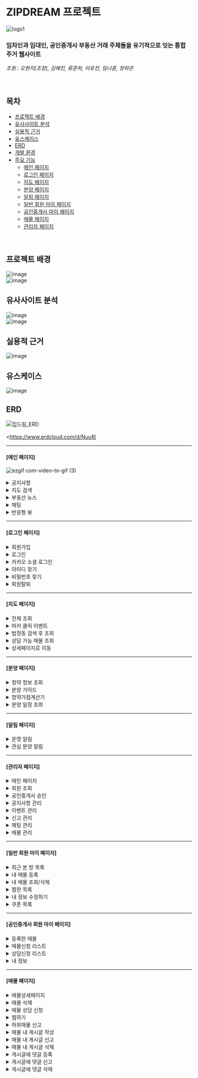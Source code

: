 # ZIPDREAM 프로젝트  

![logo1](https://github.com/ZIPDREAM-WORKSPACE/ZIPDREAM/assets/93081185/6dc09e7a-e755-46d9-aad4-f8ba983ed876)

### 임차인과 임대인, 공인중개사 부동산 거래 주체들을 유기적으로 잇는 통합 주거 웹사이트
*조원 : 오현지(조장), 김예진, 류준하, 이유진, 임나훈, 장하은*  
<br/><br/>

## 목차
* [프로젝트 배경](#프로젝트-배경)
* [유사사이트 분석](#유사사이트-분석)
* [실용적 근거](#실용적-근거)
* [유스케이스](#유스케이스)
* [ERD](#ERD)
* [개발 환경](#개발-환경)
* [주요 기능](#주요-기능)
  - [메인 페이지](#메인-페이지)
  - [로그인 페이지](#로그인-페이지)
  - [지도 페이지](#지도-페이지)
  - [분양 페이지](#분양-페이지)
  - [알림 페이지](#알림-페이지)
  - [일반 회원 마이 페이지](#일반-회원-마이-페이지)
  - [공인중개사 마이 페이지](#공인중개사-회원-마이-페이지)
  - [매물 페이지](#매물-페이지)
  - [관리자 페이지](#관리자-페이지)
<br/><br/><br/>
<h2>프로젝트 배경</h2>

![image](https://github.com/ZIPDREAM-WORKSPACE/ZIPDREAM/assets/93081185/1cfc2202-0ecc-4d6e-b8ed-b891680d91a1)
<br/>
![image](https://github.com/ZIPDREAM-WORKSPACE/ZIPDREAM/assets/93081185/57eb9ece-3a63-4be3-a065-01044d3629d8)
<br/>
<h2>유사사이트 분석</h2>

![image](https://github.com/ZIPDREAM-WORKSPACE/ZIPDREAM/assets/93081185/9c5ebf91-dece-4f5d-b97c-0887b2cabb06)
<br/>
![image](https://github.com/ZIPDREAM-WORKSPACE/ZIPDREAM/assets/93081185/0861fdb2-c5e9-4340-8657-c81747e6d1ec)
<br/>
<h2>실용적 근거</h2>      

![image](https://github.com/ZIPDREAM-WORKSPACE/ZIPDREAM/assets/93081185/ddd45e5a-01d7-4b13-ad9a-4738b4358841)
<br/>
<h2>유스케이스</h2>      

![image](https://github.com/ZIPDREAM-WORKSPACE/ZIPDREAM/assets/93081185/a0197155-e8e7-461d-b23b-bb418c438eba)
<br/>
<h2>ERD</h2>


![집드림_ERD](https://github.com/ZIPDREAM-WORKSPACE/ZIPDREAM/assets/93081185/4dae454c-850b-40f9-aa1e-5c097aa7b401)

<https://www.erdcloud.com/d/Nuu퇴</summary>
  <div markdown="1">
  </div>
</details>
<hr>

<h4>[메인 페이지]</h4>

![ezgif com-video-to-gif (3)](https://github.com/ZIPDREAM-WORKSPACE/ZIPDREAM/assets/117424784/8e95e913-99a6-493c-9450-2ac486bba588)

<details>
  <summary>공지사항</summary>
  <div markdown="1">
    
  ![ezgif com-video-to-gif (4)](https://github.com/ZIPDREAM-WORKSPACE/ZIPDREAM/assets/117424784/ddc961d6-1e08-4b58-9588-a34c8b798daa)

  </div>
</details>
<details>
  <summary>지도 검색</summary>
  <div markdown="1">
    
  ![ezgif com-video-to-gif (2)](https://github.com/ZIPDREAM-WORKSPACE/ZIPDREAM/assets/117424784/cc33eb24-ffae-4ea0-8a42-a68a302d1ac2)

  </div>
</details>
<details>
  <summary>부동산 뉴스</summary>
  <div markdown="1">
    
  ![ezgif com-video-to-gif (1)](https://github.com/ZIPDREAM-WORKSPACE/ZIPDREAM/assets/117424784/dd3b163e-ec8c-45cc-8522-39b168722806)

  </div>
</details>
<details>
  <summary>채팅</summary>
  <div markdown="1">
    
  ![chatting](https://github.com/ZIPDREAM-WORKSPACE/ZIPDREAM/assets/117424784/7a11bcde-bb31-4a42-be24-8eff0566355d)

  </div>
</details>
<details>
  <summary>반응형 뷰</summary>
  <div markdown="1">

![ezgif com-video-to-gif (5)](https://github.com/ZIPDREAM-WORKSPACE/ZIPDREAM/assets/117424784/c84953c0-da98-4888-8420-4ec1101a9e1d)
    
  </div>
</details>
<hr>

<h4>[로그인 페이지]</h4>
<details>
  <summary>회원가입</summary>
  <div markdown="1">
  </div>
</details>
<details>
  <summary>로그인</summary>
  <div markdown="1">
  </div>
</details>
<details>
  <summary>카카오 소셜 로그인</summary>
  <div markdown="1">
  </div>
</details>
<details>
  <summary>아이디 찾기</summary>
  <div markdown="1">
  </div>
</details>
<details>
  <summary>비밀번호 찾기</summary>
  <div markdown="1">
  </div>
</details>
<details>
  <summary>회원탈퇴</summary>
  <div markdown="1">
  </div>
</details>
<hr>

<h4>[지도 페이지]</h4>
<details>
  <summary>전체 조회</summary>
  <div markdown="1">

  ![1](https://github.com/ZIPDREAM-WORKSPACE/ZIPDREAM/assets/93081185/45b7d76c-dec6-4427-b0e9-7fe28c16ebf6)
  <br><br><br><br>
  ![image](https://github.com/ZIPDREAM-WORKSPACE/ZIPDREAM/assets/93081185/7d5439c5-1ae6-4324-b3f0-27b6fe6b14c7)

  </div>
</details>
<details>
  <summary>마커 클릭 이벤트</summary>
  <div markdown="1">
    
  ![2](https://github.com/ZIPDREAM-WORKSPACE/ZIPDREAM/assets/93081185/23dd9b7b-9f07-40f4-91f2-f8922f2aa10f)
  <br><br><br><br>
  ![3-1](https://github.com/ZIPDREAM-WORKSPACE/ZIPDREAM/assets/93081185/aec7b25d-27a1-48a8-bafd-aaf326016efa)
    
  </div>
</details>
<details>
  <summary>법정동 검색 후 조회</summary>
  <div markdown="1">
    
  ![법정동 검색](https://github.com/ZIPDREAM-WORKSPACE/ZIPDREAM/assets/93081185/09a6daf5-ad1a-4fd3-8fdf-c15d6a5b281d)

  </div>
</details>
<details>
  <summary>상담 가능 매물 조회</summary>
  <div markdown="1">
    
  ![4-1](https://github.com/ZIPDREAM-WORKSPACE/ZIPDREAM/assets/93081185/809c1dca-3a19-41ad-86d0-45c9aa6169dd)

  </div>
</details>
<details>
  <summary>상세페이지로 이동</summary>
  <div markdown="1">
  </div>
</details>

<hr>
<h4>[분양 페이지]</h4>
<details>
  <summary>청약 정보 조회</summary>
  <div markdown="1">
  
  ![분양-청약정보](https://github.com/ZIPDREAM-WORKSPACE/ZIPDREAM/assets/117423276/5e47ef76-e900-4b2f-b20f-4a1b6f7579e4)
  
  </div>
</details>
<details>
  <summary>분양 가이드</summary>
  <div markdown="1">
    
  ![분양-분양가이드](https://github.com/ZIPDREAM-WORKSPACE/ZIPDREAM/assets/117423276/324a837f-e681-45c0-a146-56b8dcca935c)
  
  </div>
</details>
<details>
  <summary>청약가점계산기</summary>
  <div markdown="1">
  
  ![분양-청약가점계산기](https://github.com/ZIPDREAM-WORKSPACE/ZIPDREAM/assets/117423276/1049ed8b-1cee-4432-9b34-292296e7ed3d)

  </div>
</details>
<details>
  <summary>분양 일정 조회</summary>
  <div markdown="1">

  ![분양-분양일정](https://github.com/ZIPDREAM-WORKSPACE/ZIPDREAM/assets/117423276/0147d39d-5957-43e7-b607-5d93bb53acf9)

    
  </div>
</details>

<hr>
<h4>[알림 페이지]</h4>
<details>
  <summary>운영 알림</summary>
  <div markdown="1">

![ezgif com-video-to-gif (6)](https://github.com/ZIPDREAM-WORKSPACE/ZIPDREAM/assets/117424784/1d55b6a2-388d-41d6-ad2f-72317745626e)

  </div>
</details>
<details>
  <summary>관심 분양 알림</summary>
  <div markdown="1">

![ezgif com-video-to-gif (7)](https://github.com/ZIPDREAM-WORKSPACE/ZIPDREAM/assets/117424784/ab8b645f-663a-4385-a047-f55c60306670)

  </div>
</details>

<hr>
<h4>[관리자 페이지]</h4>
<details>
  <summary>메인 페이지</summary>
  <div markdown="1">
    
  ![ezgif com-video-to-gif](https://github.com/ZIPDREAM-WORKSPACE/ZIPDREAM/assets/117423310/0c223b29-a853-4eb3-acaa-a567e3b2fa67)
  
  </div>
  </details>
  <details>
  <summary>회원 조회</summary>
  <div markdown="1">

![ezgif com-gif-maker](https://github.com/ZIPDREAM-WORKSPACE/ZIPDREAM/assets/117423310/bcf138a3-61ed-48c2-b0a3-809eefd0844a)
    
  </div>
  </details>
  <details>
  <summary>공인중개사 승인</summary>
  <div markdown="1">

![ezgif com-video-to-gif](https://github.com/ZIPDREAM-WORKSPACE/ZIPDREAM/assets/117423310/bef76c3e-3562-40ef-a52f-aa3564e0fa33)
    
  </div>
  </details>
  <details>
 <summary>공지사항 관리</summary>
  <div markdown="1">

![ezgif com-video-to-gif](https://github.com/ZIPDREAM-WORKSPACE/ZIPDREAM/assets/117423310/cca323ec-1d5f-48a9-8a8f-b60303d87466)

  </div>
  </details>
  <details>
  <summary>이벤트 관리</summary>
  <div markdown="1">

![ezgif com-video-to-gif](https://github.com/ZIPDREAM-WORKSPACE/ZIPDREAM/assets/117423310/d087a5d9-7838-4c84-8194-5cb74e90d0fd)

  </div>
  </details>
  <details>
  <summary>신고 관리</summary>
  <div markdown="1">

![ezgif com-video-to-gif](https://github.com/ZIPDREAM-WORKSPACE/ZIPDREAM/assets/117423310/c55cf46f-9394-43a4-924c-c044d67d9958)

  </div>
  </details>
  <details>
  <summary>채팅 관리</summary>
  <div markdown="1">

![ezgif com-video-to-gif (2)](https://github.com/ZIPDREAM-WORKSPACE/ZIPDREAM/assets/117423310/e0c3dd69-047e-4fd8-8211-88beb54cb969)
    
  </div>
  </details>
  <details>
  <summary>매물 관리</summary>
  <div markdown="1">

![ezgif com-video-to-gif](https://github.com/ZIPDREAM-WORKSPACE/ZIPDREAM/assets/117423310/e20569e5-1fd4-44c7-8ed8-6471bbbc1e5b)


  </div>
</details>
<hr>
<h4>[일반 회원 마이 페이지]</h4>
<details>
  <summary>최근 본 방 목록</summary>
  <div markdown="1">

  ![마이페이지-최근본방](https://github.com/ZIPDREAM-WORKSPACE/ZIPDREAM/assets/117423276/3a0658c0-2b78-400b-8f89-a62f180fca38)

  
  </div>
</details>
<details>
  <summary>내 매물 등록</summary>
  <div markdown="1">
  
  ![마이페이지-방내놓기](https://github.com/ZIPDREAM-WORKSPACE/ZIPDREAM/assets/117423276/b01ad59a-3a2f-432d-aaab-416efff1b65e)
  
  </div>
</details>
<details>
  <summary>내 매물 조회/삭제</summary>
  <div markdown="1">

  ![마이페이지-내매물목록](https://github.com/ZIPDREAM-WORKSPACE/ZIPDREAM/assets/117423276/59ca10af-9650-4e89-a119-aa72e9c253f0)
  
  </div>
</details>
<details>
  <summary>찜한 목록</summary>
  <div markdown="1">

  ![마이페이지-찜목록](https://github.com/ZIPDREAM-WORKSPACE/ZIPDREAM/assets/117423276/d36abc1b-5fb9-431c-8022-d27c2135c149)
  
  </div>
</details>
<details>
  <summary>내 정보 수정하기</summary>
  <div markdown="1">

  ![마이페이지-내정보수정](https://github.com/ZIPDREAM-WORKSPACE/ZIPDREAM/assets/117423276/8d28514d-0f0f-4454-b98f-4ea09b6e4461)
    
  </div>
</details>
<details>
  <summary>쿠폰 목록</summary>
  <div markdown="1">

  ![마이페이지-쿠폰함](https://github.com/ZIPDREAM-WORKSPACE/ZIPDREAM/assets/117423276/1f0e3a7e-b82a-4949-a62c-5cd3d9d2d22d)
    
  </div>
</details>


<hr>
<h4>[공인중개사 회원 마이 페이지]</h4>
<details>
  <summary>등록한 매물</summary>
  <div markdown="1">

![ezgif com-video-to-gif (11)](https://github.com/ZIPDREAM-WORKSPACE/ZIPDREAM/assets/117424784/d2515f0b-0031-4a9d-a807-aa04868ad737)

  
  </div>
</details>
<details>
  <summary>매물신청 리스트</summary>
  <div markdown="1">

![ezgif com-video-to-gif (9)](https://github.com/ZIPDREAM-WORKSPACE/ZIPDREAM/assets/117424784/aa229c9b-835a-4807-bb6c-cc6a38240460)

    
  </div>
</details>
<details>
  <summary>상담신청 리스트</summary>
  <div markdown="1">

![ezgif com-video-to-gif (10)](https://github.com/ZIPDREAM-WORKSPACE/ZIPDREAM/assets/117424784/27f7a26b-e4c0-4089-b3b4-0578fe6c7a13)

    
  </div>
</details>
<details>
  <summary>내 정보</summary>
  <div markdown="1">

![ezgif com-video-to-gif (8)](https://github.com/ZIPDREAM-WORKSPACE/ZIPDREAM/assets/117424784/a51ead6f-88a1-4bc2-a7d6-e0738bc4a379)

    
  </div>
</details>

<hr>
<h4>[매물 페이지]</h4>
<details>
  <summary>매물상세페이지</summary>
  <div markdown="1">

![매물상세페이지gif](https://github.com/ZIPDREAM-WORKSPACE/ZIPDREAM/assets/117423376/8f536907-61e8-494a-9e10-65b34ec4fdd2)

    
  </div>
</details>
  <details>
  <summary>매물 삭제</summary>
  <div markdown="1">

![매물삭제gif](https://github.com/ZIPDREAM-WORKSPACE/ZIPDREAM/assets/117423376/35bcf6d9-a24b-499f-87ff-77277437786c)

    
  </div>
  </details>
  <details>
  <summary>매물 상담 신청</summary>
  <div markdown="1">

![상담신청gif](https://github.com/ZIPDREAM-WORKSPACE/ZIPDREAM/assets/117423376/2f47b234-4f34-4a91-9d11-03ec8347e0a3)

    
  </div>
  </details>
  <details>
  <summary>찜하기</summary>
  <div markdown="1">

![찜하기gif](https://github.com/ZIPDREAM-WORKSPACE/ZIPDREAM/assets/117423376/3a106ebf-f8ca-4768-88b7-7c8c99f9155e)

    
  </div>
  </details>
  <details>
  <summary>허위매물 신고</summary>
  <div markdown="1">

![허위매물신고gif](https://github.com/ZIPDREAM-WORKSPACE/ZIPDREAM/assets/117423376/5c6bc05b-560a-4145-969f-1e79e82adc1a)

    
  </div>
  </details>
  <details>
  <summary>매물 내 게시글 작성</summary>
  <div markdown="1">

![게시글 등록gif](https://github.com/ZIPDREAM-WORKSPACE/ZIPDREAM/assets/117423376/20483280-1ea4-460d-bf2b-456f0f14cbd1)

    
  </div>
  </details>
  <details>
  <summary>매물 내 게시글 신고</summary>
  <div markdown="1">

![게시글 신고하기gif](https://github.com/ZIPDREAM-WORKSPACE/ZIPDREAM/assets/117423376/a5087444-e81e-4a2a-937a-15bede8018b6)

  
  </div>
  </details>
  <details>
  <summary>매물 내 게시글 삭제</summary>
  <div markdown="1">

![ezgif com-video-to-gif (1)](https://github.com/ZIPDREAM-WORKSPACE/ZIPDREAM/assets/117423376/b22743e0-8d79-47dd-8778-71973c62b975)


  </div>
  </details>
  <details>
  <summary>게시글에 댓글 등록</summary>
  <div markdown="1">

![댓글등록gif](https://github.com/ZIPDREAM-WORKSPACE/ZIPDREAM/assets/117423376/c8568961-e9ec-4a08-a897-6f58a7287f37)

    
  </div>
  </details>
  <details>
  <summary>게시글에 댓글 신고</summary>
  <div markdown="1">

![댓글신고gif](https://github.com/ZIPDREAM-WORKSPACE/ZIPDREAM/assets/117423376/5254a5a6-c1cb-4443-b8a3-2f552d1df9a3)

    
  </div>
  </details>
  <details>
  <summary>게시글에 댓글 삭제</summary>
  <div markdown="1">

![댓글삭제gif](https://github.com/ZIPDREAM-WORKSPACE/ZIPDREAM/assets/117423376/0e8dd236-df76-4101-bdd6-c1a4972a22b8)

    
  </div>
  </details>

<br/>


